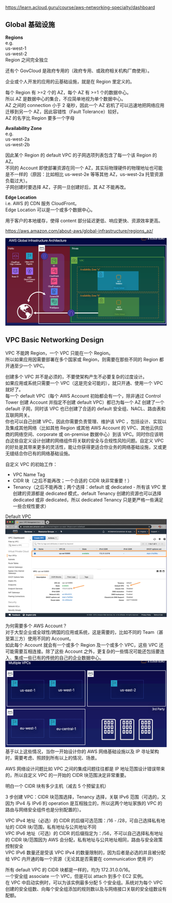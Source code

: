 https://learn.acloud.guru/course/aws-networking-specialty/dashboard  
  
## Global 基础设施
**Regions**  
e.g.  
us-west-1  
us-west-2  
Region 之间完全独立  
  
还有个 GovCloud 是政府专用的（政府专用、或政府相关机构厂商使用）。  
  
企业或个人开发的应用的云基础设施，就是在 Region 里定义的。  
  
每个 Region 有 >=2 个的 AZ，每个 AZ 有 >=1 个的数据中心。  
所以 AZ 是数据中心的集合，不应简单地视为单个数据中心。  
AZ 之间的 connection 小于 2 毫秒，因此一个 AZ 宕机了可以迅速地把网络应用迁移到另一个 AZ，因此容错性（Fault Tolerance）较好。  
AZ 的名字比 Region 要多一个字母  
  
**Availability Zone**  
e.g.  
us-west-2a  
us-west-2b  
  
因此某个 Region 的 default VPC 的子网选项列表包含了每一个该 Region 的 AZ。  
不同的 Account 即使部署资源在同一个 AZ，其实际物理硬件的物理地址也可能是不一样的（原因：比如相比 us-west-2e 等等其他 AZ，us-west-2a 托管资源负载过大）。  
子网创建时要选择 AZ，子网一旦创建好后，其 AZ 不能再改。  
  
**Edge Location**  
i.e. AWS 的 CDN 服务 CloudFront。  
Edge Location 可以是一个或多个数据中心。  

用于客户的本地缓存，使得 content 部分延迟更低、响应更快、资源效率更高。  
  
https://aws.amazon.com/about-aws/global-infrastructure/regions_az/  
  
![](./AWS%20Global%20Infrastructure%20Architecture.png)  

## VPC Basic Networking Design
VPC 不能跨 Region，一个 VPC 只能在一个 Region。  
所以如果应用因需要部署在多个国家或 Region，则需要在那些不同的 Region 都开通至少一个 VPC。  

创建多个 VPC 并不是必须的，不要使架构产生不必要复杂的过度设计。  
如果应用或系统只需要一个 VPC（这是完全可能的），就只开通、使用一个 VPC 就好了。  
每一个 default VPC（每个 AWS Account 初始都会有一个，除非通过 Control Tower 创建 Account 并指定不创建 default VPC）都已为每一个 AZ 创建了一个 default 子网，同时该 VPC 也已创建了合适的 default 安全组、NACL、路由表和互联网网关。  
你也可以自己创建 VPC，因此你需要负责管理、维护该 VPC ，包括设计、实现以及集成其他网络（比如其他 Region 或其他 AWS Account 的 VPC、其他云供应商的网络空间、corporate 或 on-premise 数据中心）到该 VPC。同时你应该明白这些自定义设计创建的网络组件将关联的安全与合规性风险问题。自定义 VPC 的好处是其带来更多的灵活性，能让你获得更适合你业务的网络基础设施，又或更无缝结合你已有的网络基础设施。  
  
自定义 VPC 的初始工作：  
* VPC Name Tag
* CIDR 块（之后不能再改；一个合适的 CIDR 块非常重要！）
* Tenancy（之后不能再改；两个选择：default 或 dedicated - 所有该 VPC 里创建的资源都是 dedicated 模式，default Tenancy 创建的资源也可以选择 dedicated 或非 dedicated，所以 dedicated Tenancy 只是更严格一些满足一些合规性要求）

Default VPC  
![](./Default%20VPC.png)  
  
为何需要多个 AWS Account？  
对于大型企业或全球性/跨国的应用或系统，这是需要的，比如不同的 Team（甚至第三方）使用不同的 Account。  
如此每个 Account 就会有一个或多个 Region 及一个或多个 VPC，这些 VPC 还可能需要互相连接。除了这些 Account 之外，更复杂的一些情况可能还包括要连入、集成一些已有的传统的自己的企业数据中心。  
![](./Multiple%20VPCs.png)  
基于以上这些情况，当你一开始设计你的 AWS 网络基础设施以及 IP 寻址架构时，需要考虑、照顾到所有以上的情况、场景。  

AWS 网络设计问题比如 VPC 之间的集成问题往往都是 IP 地址范围设计错误带来的，所以自定义 VPC 的一开始的 CIDR 块范围决定非常重要。  

明白一个 CIDR 块有多少主机（减去 5 个预留主机）

3 步创建 VPC：CIDR 块范围选择，Tenancy 选择，关联 IPv6 范围（可选的，又因为 IPv4 与 IPv6 的 operation 是互相独立的，所以这两个地址家族的 VPC 的路由与网络安全组件也是分别配置的）。  

VPC IPv4 地址（必选）的 CIDR 的后缀可选范围：/16 - /28，可自己选择私有地址的 CIDR 块/范围，私有地址与公共地址不同  
VPC IPv6 地址（可选）的 CIDR 的后缀指定为：/56，不可以自己选择私有地址的 CIDR 块/范围因为 AWS 会分配，私有地址与公共地址相同，路由与安全政策控制安全  
VPC IPv6 数量还是受该 VPC IPv4 的数量限制的，因为后者是必选的并且被分配给 VPC 内开通的每一个资源（无论其是否需要在 communication 使用 IP）  

所有 default VPC 的 CIDR 块都是一样的，均为 172.31.0.0/16。  
一个安全组 associate 一个 VPC，但是可以 attach 到多个 EC2 实例。  
在 VPC 中启动实例时，可以为该实例最多分配 5 个安全组。系统对为每个 VPC 创建的安全组数、向每个安全组添加的规则数以及与网络接口关联的安全组数设有配额。  
